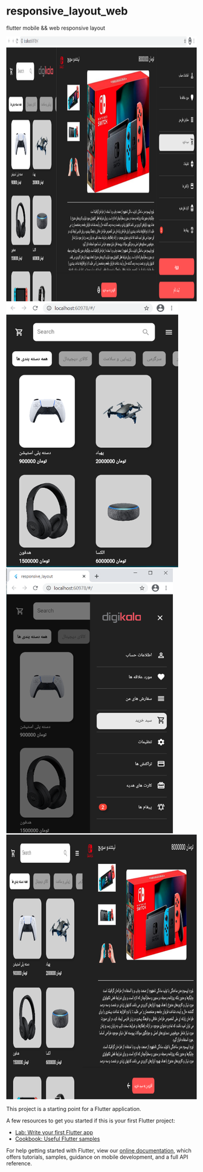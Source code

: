# responsive_layout_web

flutter mobile && web responsive layout

<img src="https://github.com/amirhosseinkz/flutter_web_mobile_responsive_layout/blob/master/assets/screenshot/Screenshot1.PNG"  height = "700">

<img src="https://github.com/amirhosseinkz/flutter_web_mobile_responsive_layout/blob/master/assets/screenshot/Screenshot2.PNG"  height = "700">

<img src="https://github.com/amirhosseinkz/flutter_web_mobile_responsive_layout/blob/master/assets/screenshot/Screenshot3.PNG"  height = "700">

<img src="https://github.com/amirhosseinkz/flutter_web_mobile_responsive_layout/blob/master/assets/screenshot/Screenshot4.PNG"  height = "700">

This project is a starting point for a Flutter application.

A few resources to get you started if this is your first Flutter project:

- [Lab: Write your first Flutter app](https://flutter.dev/docs/get-started/codelab)
- [Cookbook: Useful Flutter samples](https://flutter.dev/docs/cookbook)

For help getting started with Flutter, view our
[online documentation](https://flutter.dev/docs), which offers tutorials,
samples, guidance on mobile development, and a full API reference.
